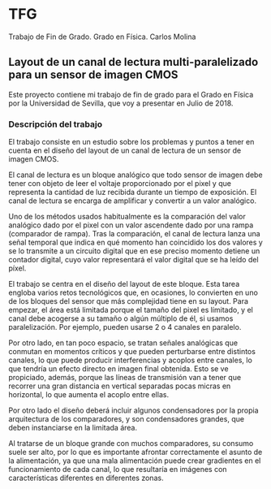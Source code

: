 # TFG
Trabajo de Fin de Grado. Grado en Física. Carlos Molina

## Layout de un canal de lectura multi-paralelizado para un sensor de imagen CMOS

Este proyecto contiene mi trabajo de fin de grado para el Grado en Física por la Universidad de Sevilla,
que voy a presentar en Julio de 2018.

### Descripción del trabajo

El trabajo consiste en un estudio sobre los problemas y puntos a tener en cuenta en el diseño
del layout de un canal de lectura de un sensor de imagen CMOS.

El canal de lectura es un bloque analógico que todo sensor de imagen debe tener con objeto de leer el
voltaje proporcionado por el pixel y que representa la cantidad de luz recibida durante un tiempo de exposición.
El canal de lectura se encarga de amplificar y convertir a un valor analógico.

Uno de los métodos usados habitualmente es la comparación del valor analógico dado por el pixel con un valor
ascendente dado por una rampa (comparador de rampa). Tras la comparación, el canal de lectura lanza una señal
temporal que indica en qué momento han coincidido los dos valores y se lo transmite a un circuito digital
que en ese preciso momento detiene un contador digital, cuyo valor representará el valor digital que se ha leído del píxel.

El trabajo se centra en el diseño del layout de este bloque. Esta tarea engloba varios retos tecnológicos que, en
ocasiones, lo convierten en uno de los bloques del sensor que más complejidad tiene en su layout. Para empezar,
el área está limitada porque el tamaño del pixel es límitado, y el canal debe acogerse a su tamaño o algún
múltiplo de él, si usamos paralelización. Por ejemplo, pueden usarse 2 o 4 canales en paralelo.

Por otro lado, en tan poco espacio, se tratan señales analógicas que conmutan en momentos críticos y que pueden perturbarse
entre distintos canales, lo que puede producir interferencias y acoplos entre canales, lo que tendría un efecto directo en
imagen final obtenida. Esto se ve propiciado, además, porque las líneas de transmisión van a tener que recorrer una
gran distancia en vertical separadas pocas micras en horizontal, lo que aumenta el acoplo entre ellas.

Por otro lado el diseño deberá incluir algunos condensadores por la propia arquitectura de los comparadores, y son
condensadores grandes, que deben instanciarse en la limitada área.

Al tratarse de un bloque grande con muchos comparadores, su consumo suele ser alto, por lo que es importante afrontar
correctamente el asunto de la alimentación, ya que una mala alimentación puede crear gradientes en el funcionamiento de
cada canal, lo que resultaría en imágenes con características diferentes en diferentes zonas.
